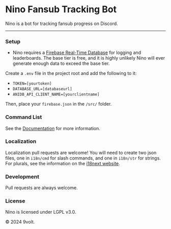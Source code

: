 # Nino Fansub Tracking Bot

Nino is a bot for tracking fansub progress on Discord.

****

### Setup

 - Nino requires a [Firebase Real-Time Database](https://firebase.google.com/docs/database) for logging and leaderboards. The base tier is free, and it is highly unlikely Nino will ever generate enough data to exceed the base tier.

Create a `.env` file in the project root and add the following to it: 

 - `TOKEN=[yourtoken]`
 - `DATABASE_URL=[databaseurl]`
 - `ANIDB_API_CLIENT_NAME=[yourclientname]`

Then, place your `firebase.json` in the `/src/` folder.

### Command List

See the [Documentation](./docs.md) for more information.

### Localization

Localization pull requests are welcome! You will need to create two json files, one in `i18n/cmd` for slash commands, and one in `i18n/str` for strings. For plurals, see the information on the [i18next website](https://www.i18next.com/translation-function/plurals). 

### Development

Pull requests are always welcome.

### License

Nino is licensed under LGPL v3.0.


© 2024 9volt.

